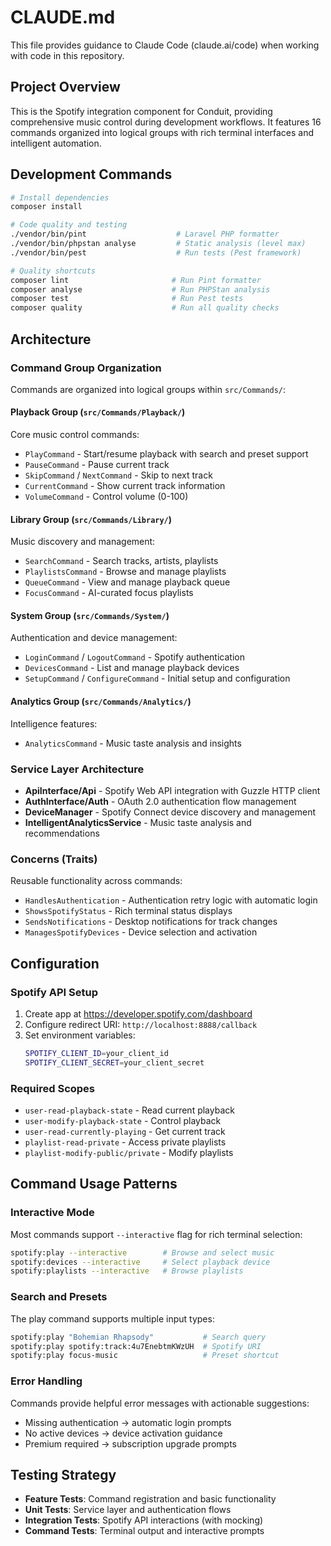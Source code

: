 # CLAUDE.md

This file provides guidance to Claude Code (claude.ai/code) when working with code in this repository.

## Project Overview

This is the Spotify integration component for Conduit, providing comprehensive music control during development workflows. It features 16 commands organized into logical groups with rich terminal interfaces and intelligent automation.

## Development Commands

```bash
# Install dependencies
composer install

# Code quality and testing
./vendor/bin/pint                    # Laravel PHP formatter
./vendor/bin/phpstan analyse         # Static analysis (level max)
./vendor/bin/pest                    # Run tests (Pest framework)

# Quality shortcuts
composer lint                       # Run Pint formatter
composer analyse                    # Run PHPStan analysis
composer test                       # Run Pest tests
composer quality                    # Run all quality checks
```

## Architecture

### Command Group Organization
Commands are organized into logical groups within `src/Commands/`:

#### **Playback Group** (`src/Commands/Playback/`)
Core music control commands:
- `PlayCommand` - Start/resume playback with search and preset support
- `PauseCommand` - Pause current track
- `SkipCommand` / `NextCommand` - Skip to next track  
- `CurrentCommand` - Show current track information
- `VolumeCommand` - Control volume (0-100)

#### **Library Group** (`src/Commands/Library/`)
Music discovery and management:
- `SearchCommand` - Search tracks, artists, playlists
- `PlaylistsCommand` - Browse and manage playlists
- `QueueCommand` - View and manage playback queue
- `FocusCommand` - AI-curated focus playlists

#### **System Group** (`src/Commands/System/`)
Authentication and device management:
- `LoginCommand` / `LogoutCommand` - Spotify authentication
- `DevicesCommand` - List and manage playback devices
- `SetupCommand` / `ConfigureCommand` - Initial setup and configuration

#### **Analytics Group** (`src/Commands/Analytics/`)
Intelligence features:
- `AnalyticsCommand` - Music taste analysis and insights

### Service Layer Architecture
- **ApiInterface/Api** - Spotify Web API integration with Guzzle HTTP client
- **AuthInterface/Auth** - OAuth 2.0 authentication flow management
- **DeviceManager** - Spotify Connect device discovery and management
- **IntelligentAnalyticsService** - Music taste analysis and recommendations

### Concerns (Traits)
Reusable functionality across commands:
- `HandlesAuthentication` - Authentication retry logic with automatic login
- `ShowsSpotifyStatus` - Rich terminal status displays
- `SendsNotifications` - Desktop notifications for track changes
- `ManagesSpotifyDevices` - Device selection and activation

## Configuration

### Spotify API Setup
1. Create app at https://developer.spotify.com/dashboard
2. Configure redirect URI: `http://localhost:8888/callback`
3. Set environment variables:
   ```bash
   SPOTIFY_CLIENT_ID=your_client_id
   SPOTIFY_CLIENT_SECRET=your_client_secret
   ```

### Required Scopes
- `user-read-playback-state` - Read current playback
- `user-modify-playback-state` - Control playback
- `user-read-currently-playing` - Get current track
- `playlist-read-private` - Access private playlists
- `playlist-modify-public/private` - Modify playlists

## Command Usage Patterns

### Interactive Mode
Most commands support `--interactive` flag for rich terminal selection:
```bash
spotify:play --interactive        # Browse and select music
spotify:devices --interactive     # Select playback device
spotify:playlists --interactive   # Browse playlists
```

### Search and Presets
The play command supports multiple input types:
```bash
spotify:play "Bohemian Rhapsody"           # Search query
spotify:play spotify:track:4u7EnebtmKWzUH  # Spotify URI
spotify:play focus-music                   # Preset shortcut
```

### Error Handling
Commands provide helpful error messages with actionable suggestions:
- Missing authentication → automatic login prompts
- No active devices → device activation guidance  
- Premium required → subscription upgrade prompts

## Testing Strategy

- **Feature Tests**: Command registration and basic functionality
- **Unit Tests**: Service layer and authentication flows
- **Integration Tests**: Spotify API interactions (with mocking)
- **Command Tests**: Terminal output and interactive prompts